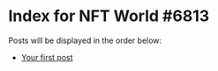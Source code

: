 # Index for NFT World #6813
Posts will be displayed in the order below:

- [Your first post](./001-first.md)

